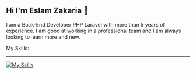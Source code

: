 ## Hi I'm Eslam Zakaria 👋

I am a Back-End Developer PHP Laravel with more than 5 years of experience. I am good at working in a professional team and I am always looking to learn more and new.

My Skills:<hr>
[![My Skills](https://skillicons.dev/icons?i=js,html,css,bootstrap,codepen,docker,laravel,php,mysql,linux,npm,vscode,yarn,figma,vuejs)](https://skillicons.dev)
<!--
**Eslam-zakaria/Eslam-Zakaria** is a ✨ _special_ ✨ repository because its `README.md` (this file) appears on your GitHub profile.

Here are some ideas to get you started:

- 🔭 I’m currently working on ...
- 🌱 I’m currently learning ...
- 👯 I’m looking to collaborate on ...
- 🤔 I’m looking for help with ...
- 💬 Ask me about ...
- 📫 How to reach me: ...
- 😄 Pronouns: ...
- ⚡ Fun fact: ...
-->
